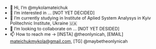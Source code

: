 - 👋 Hi, I’m @mykolamateichuk
- 👀 I’m interested in ... [NOT YET DECIDED]
- 🌱 I’m currently studying in Institute of Aplied System Analysys in Kyiv Politechnic Institute, Ukraine 🇺🇦
- 💞️ I’m looking to collaborate on ... [NOT YET DESIDED]
- 📫 How to reach me -> [INSTA] @theonlynicah, [EMAIL] mateichukmykola@gmail.com, [TG] @maybetheonlynicah

<!---
mykolamateichuk/mykolamateichuk is a ✨ special ✨ repository because its `README.md` (this file) appears on your GitHub profile.
You can click the Preview link to take a look at your changes.
--->

